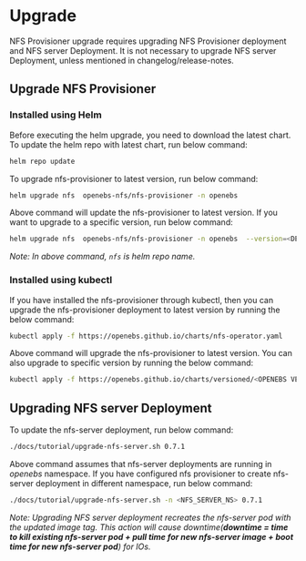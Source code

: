# Upgrade

NFS Provisioner upgrade requires upgrading NFS Provisioner deployment and NFS server Deployment. It is not necessary to upgrade NFS server Deployment, unless mentioned in changelog/release-notes.

## Upgrade NFS Provisioner
### Installed using Helm
Before executing the helm upgrade, you need to download the latest chart. To update the helm repo with latest chart, run below command:

```bash
helm repo update
```

To upgrade nfs-provisioner to latest version, run below command:

```bash
helm upgrade nfs  openebs-nfs/nfs-provisioner -n openebs
```

Above command will update the nfs-provisioner to latest version. If you want to upgrade to a specific version, run below command:

```bash
helm upgrade nfs  openebs-nfs/nfs-provisioner -n openebs  --version=<DESIRED_VERSION>
```

*Note: In above command, `nfs` is helm repo name.*

### Installed using kubectl
If you have installed the nfs-provisioner through kubectl, then you can upgrade the nfs-provisioner deployment to latest version by running the below command:

```bash
kubectl apply -f https://openebs.github.io/charts/nfs-operator.yaml
```

Above command will upgrade the nfs-provisioner to latest version. You can also upgrade to specific version by running the below command:

```bash
kubectl apply -f https://openebs.github.io/charts/versioned/<OPENEBS VERSION>/nfs-operator.yaml
```

## Upgrading NFS server Deployment
To update the nfs-server deployment, run below command:

```bash
./docs/tutorial/upgrade-nfs-server.sh 0.7.1
```

Above command assumes that nfs-server deployments are running in *openebs* namespace. If you have configured nfs provisioner to create nfs-server deployment in different namespace, run below command:

```bash
./docs/tutorial/upgrade-nfs-server.sh -n <NFS_SERVER_NS> 0.7.1
```

*Note: Upgrading NFS server deployment recreates the nfs-server pod with the updated image tag. This action will cause downtime(**downtime = time to kill existing nfs-server pod + pull time for new nfs-server image + boot time for new nfs-server pod**) for IOs.*
